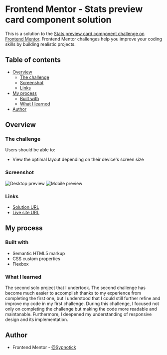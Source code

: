 # Frontend Mentor - Stats preview card component solution

This is a solution to the [Stats preview card component challenge on Frontend Mentor](https://www.frontendmentor.io/challenges/stats-preview-card-component-8JqbgoU62). Frontend Mentor challenges help you improve your coding skills by building realistic projects. 

## Table of contents

- [Overview](#overview)
  - [The challenge](#the-challenge)
  - [Screenshot](#screenshot)
  - [Links](#links)
- [My process](#my-process)
  - [Built with](#built-with)
  - [What I learned](#what-i-learned)
- [Author](#author)

## Overview

### The challenge

Users should be able to:

- View the optimal layout depending on their device's screen size

### Screenshot

![Desktop preview](https://github.com/Sypnotick/Stat-Preview/blob/main/images/desktop-final.png)
![Mobile preview](https://github.com/Sypnotick/Stat-Preview/blob/main/images/mobile-final.png)

### Links

- [Solution URL](https://www.frontendmentor.io/solutions/stat-preview-card-component-SOZOL_KIM)
- [Live site URL](https://sypnotick.github.io/Stat-Preview/)

## My process

### Built with

- Semantic HTML5 markup
- CSS custom properties
- Flexbox

### What I learned

The second solo project that I undertook. The second challenge has become much easier to accomplish thanks to my experience from completing the first one, but I 
understood that I could still further refine and improve my code in my first challenge. During this challenge, I focused not only on completing the challenge but making the code
more readable and maintanable. Furthermore, I deepened my understanding of responsive design and its implementation.


## Author

- Frontend Mentor - [@Sypnotick](https://www.frontendmentor.io/profile/Sypnotick)

